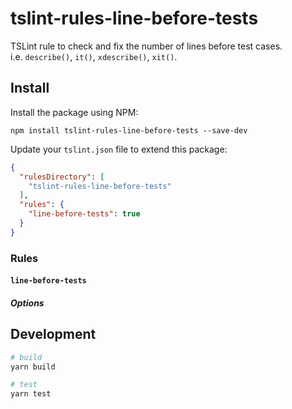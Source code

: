 # tslint-rules-line-before-tests

TSLint rule to check and fix the number of lines before test cases.
<br/>i.e. `describe()`, `it()`, `xdescribe()`, `xit()`.  


## Install

Install the package using NPM:
    
    npm install tslint-rules-line-before-tests --save-dev

Update your `tslint.json` file to extend this package:

```json
{
  "rulesDirectory": [
    "tslint-rules-line-before-tests"
  ],
  "rules": {
    "line-before-tests": true
  }
}
```

### Rules


#### `line-before-tests`

##### Options

## Development

```sh
# build
yarn build

# test
yarn test
```
